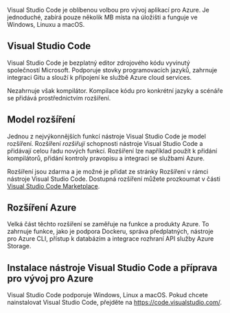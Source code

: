 Visual Studio Code je oblíbenou volbou pro vývoj aplikací pro Azure. Je jednoduché, zabírá pouze několik MB místa na úložišti a funguje ve Windows, Linuxu a macOS.

## <a name="visual-studio-code"></a>Visual Studio Code

Visual Studio Code je bezplatný editor zdrojového kódu vyvinutý společností Microsoft. Podporuje stovky programovacích jazyků, zahrnuje integraci Gitu a slouží k připojení ke službě Azure cloud services.

Nezahrnuje však kompilátor. Kompilace kódu pro konkrétní jazyky a scénáře se přidává prostřednictvím rozšíření.

## <a name="extension-model"></a>Model rozšíření

Jednou z nejvýkonnějších funkcí nástroje Visual Studio Code je model rozšíření. Rozšíření _rozšiřují_ schopnosti nástroje Visual Studio Code a přidávají celou řadu nových funkcí. Rozšíření lze například použít k přidání kompilátorů, přidání kontroly pravopisu a integraci se službami Azure.

Rozšíření jsou zdarma a je možné je přidat ze stránky Rozšíření v rámci nástroje Visual Studio Code. Dostupná rozšíření můžete prozkoumat v části [Visual Studio Code Marketplace](https://marketplace.visualstudio.com/).

## <a name="azure-extensions"></a>Rozšíření Azure

Velká část těchto rozšíření se zaměřuje na funkce a produkty Azure. To zahrnuje funkce, jako je podpora Dockeru, správa předplatných, nástroje pro Azure CLI, přístup k databázím a integrace rozhraní API služby Azure Storage.

## <a name="install-visual-studio-code-and-prepare-for-azure-development"></a>Instalace nástroje Visual Studio Code a příprava pro vývoj pro Azure

Visual Studio Code podporuje Windows, Linux a macOS. Pokud chcete nainstalovat Visual Studio Code, přejděte na https://code.visualstudio.com/.
